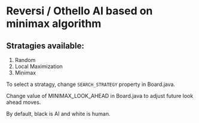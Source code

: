 # Reversi / Othello AI based on minimax algorithm

## Stratagies available:
1) Random
2) Local Maximization
3) Minimax

To select a stratagy, change `SEARCH_STRATEGY` property in Board.java. 

Change value of MINIMAX_LOOK_AHEAD in Board.java to adjust future look ahead moves.

By default, black is AI and white is human.
